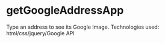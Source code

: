 # getGoogleAddressApp
Type an address to see its Google Image. Technologies used: html/css/jquery/Google API

